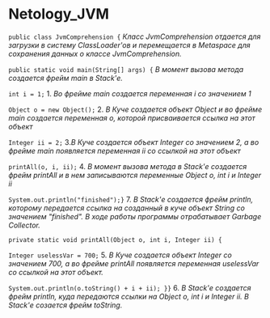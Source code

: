 # Netology_JVM
`public class JvmComprehension {`  *Класс JvmComprehension отдается для загрузки в систему ClassLoader'ов
и перемещается в Metaspace для сохранения данных о классе JvmComprehension.*

`public static void main(String[] args) {`  *В момент вызова метода  создается фрейм main в Stack'е.*

`int i = 1;`                           1. *Во фрейме main создается переменная i со значением 1*

`Object o = new Object();`         2. *В Куче создается объект Object и во фрейме main создается переменная o,
                                            которой присваивается ссылка на этот объект*

`Integer ii = 2;`                      3.*В Куче создается объект Integer со значением 2,
                                            а во фрейме main появляется переменная ii со ссылкой на этот объект*

`printAll(o, i, ii);`            4. *В момент вызова метода в Stack'е создается фрейм printAll*
                                           *и в нем записываются переменные Object o, int i и Integer ii*
        
`System.out.println("finished");}`  7. *В Stack'е создается фрейм println,
                                          которому передается ссылка на созданный в куче объект String со значением "finished".
                                             В ходе работы программы отрабатывает Garbage Collector.*
   
 `private static void printAll(Object o, int i, Integer ii) {`

 `Integer uselessVar = 700;`       5. *В Куче создается объект Integer со значением 700, а во фрейме printAll появляется переменная uselessVar со ссылкой на этот объект.*
       
 `System.out.println(o.toString() + i + ii); }}` 6. *В Stack'е создается фрейм println,
        куда передаются ссылки на Object o, int i и Integer ii. В Stack'е созается фрейм toString.*

